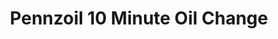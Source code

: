 ---
title: "Pennzoil 10 Minute Oil Change"
url: /bryan/pennzoil-10-minute-oil-change/
shop: car repair
---